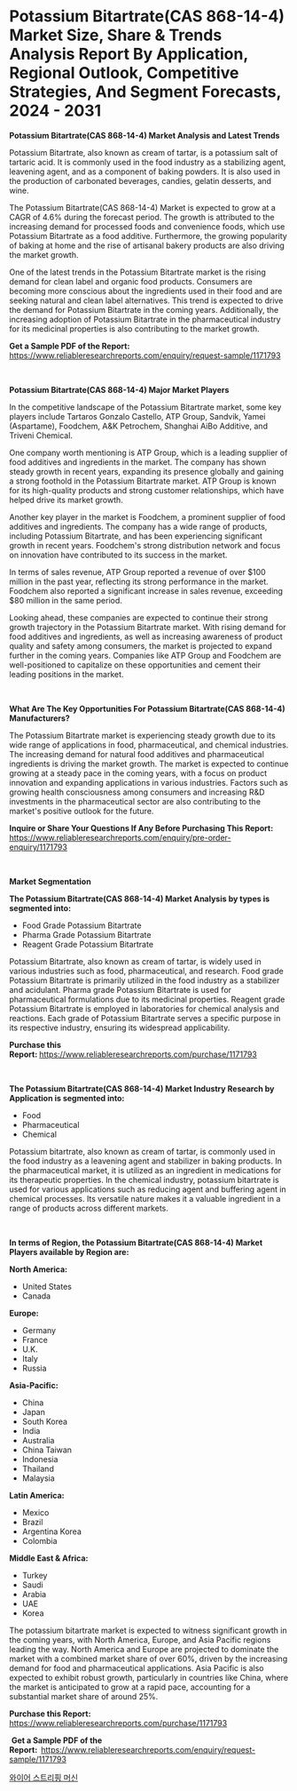 <p><h1>Potassium Bitartrate(CAS 868-14-4) Market Size, Share & Trends Analysis Report By Application, Regional Outlook, Competitive Strategies, And Segment Forecasts, 2024 - 2031</h1></p><p><strong>Potassium Bitartrate(CAS 868-14-4) Market Analysis and Latest Trends</strong></p>
<p><p>Potassium Bitartrate, also known as cream of tartar, is a potassium salt of tartaric acid. It is commonly used in the food industry as a stabilizing agent, leavening agent, and as a component of baking powders. It is also used in the production of carbonated beverages, candies, gelatin desserts, and wine.</p><p>The Potassium Bitartrate(CAS 868-14-4) Market is expected to grow at a CAGR of 4.6% during the forecast period. The growth is attributed to the increasing demand for processed foods and convenience foods, which use Potassium Bitartrate as a food additive. Furthermore, the growing popularity of baking at home and the rise of artisanal bakery products are also driving the market growth.</p><p>One of the latest trends in the Potassium Bitartrate market is the rising demand for clean label and organic food products. Consumers are becoming more conscious about the ingredients used in their food and are seeking natural and clean label alternatives. This trend is expected to drive the demand for Potassium Bitartrate in the coming years. Additionally, the increasing adoption of Potassium Bitartrate in the pharmaceutical industry for its medicinal properties is also contributing to the market growth.</p></p>
<p><strong>Get a Sample PDF of the Report:&nbsp;</strong> <a href="https://www.reliableresearchreports.com/enquiry/request-sample/1171793">https://www.reliableresearchreports.com/enquiry/request-sample/1171793</a></p>
<p>&nbsp;</p>
<p><strong>Potassium Bitartrate(CAS 868-14-4) Major Market Players</strong></p>
<p><p>In the competitive landscape of the Potassium Bitartrate market, some key players include Tartaros Gonzalo Castello, ATP Group, Sandvik, Yamei (Aspartame), Foodchem, A&K Petrochem, Shanghai AiBo Additive, and Triveni Chemical. </p><p>One company worth mentioning is ATP Group, which is a leading supplier of food additives and ingredients in the market. The company has shown steady growth in recent years, expanding its presence globally and gaining a strong foothold in the Potassium Bitartrate market. ATP Group is known for its high-quality products and strong customer relationships, which have helped drive its market growth.</p><p>Another key player in the market is Foodchem, a prominent supplier of food additives and ingredients. The company has a wide range of products, including Potassium Bitartrate, and has been experiencing significant growth in recent years. Foodchem's strong distribution network and focus on innovation have contributed to its success in the market.</p><p>In terms of sales revenue, ATP Group reported a revenue of over $100 million in the past year, reflecting its strong performance in the market. Foodchem also reported a significant increase in sales revenue, exceeding $80 million in the same period.</p><p>Looking ahead, these companies are expected to continue their strong growth trajectory in the Potassium Bitartrate market. With rising demand for food additives and ingredients, as well as increasing awareness of product quality and safety among consumers, the market is projected to expand further in the coming years. Companies like ATP Group and Foodchem are well-positioned to capitalize on these opportunities and cement their leading positions in the market.</p></p>
<p>&nbsp;</p>
<p><strong>What Are The Key Opportunities For Potassium Bitartrate(CAS 868-14-4) Manufacturers?</strong></p>
<p><p>The Potassium Bitartrate market is experiencing steady growth due to its wide range of applications in food, pharmaceutical, and chemical industries. The increasing demand for natural food additives and pharmaceutical ingredients is driving the market growth. The market is expected to continue growing at a steady pace in the coming years, with a focus on product innovation and expanding applications in various industries. Factors such as growing health consciousness among consumers and increasing R&D investments in the pharmaceutical sector are also contributing to the market's positive outlook for the future.</p></p>
<p><strong>Inquire or Share Your Questions If Any Before Purchasing This Report:</strong> <a href="https://www.reliableresearchreports.com/enquiry/pre-order-enquiry/1171793">https://www.reliableresearchreports.com/enquiry/pre-order-enquiry/1171793</a></p>
<p>&nbsp;</p>
<p><strong>Market Segmentation</strong></p>
<p><strong>The Potassium Bitartrate(CAS 868-14-4) Market Analysis by types is segmented into:</strong></p>
<p><ul><li>Food Grade Potassium Bitartrate</li><li>Pharma Grade Potassium Bitartrate</li><li>Reagent Grade Potassium Bitartrate</li></ul></p>
<p><p>Potassium Bitartrate, also known as cream of tartar, is widely used in various industries such as food, pharmaceutical, and research. Food grade Potassium Bitartrate is primarily utilized in the food industry as a stabilizer and acidulant. Pharma grade Potassium Bitartrate is used for pharmaceutical formulations due to its medicinal properties. Reagent grade Potassium Bitartrate is employed in laboratories for chemical analysis and reactions. Each grade of Potassium Bitartrate serves a specific purpose in its respective industry, ensuring its widespread applicability.</p></p>
<p><strong>Purchase this Report:&nbsp;</strong><a href="https://www.reliableresearchreports.com/purchase/1171793">https://www.reliableresearchreports.com/purchase/1171793</a></p>
<p>&nbsp;</p>
<p><strong>The Potassium Bitartrate(CAS 868-14-4) Market Industry Research by Application is segmented into:</strong></p>
<p><ul><li>Food</li><li>Pharmaceutical</li><li>Chemical</li></ul></p>
<p><p>Potassium bitartrate, also known as cream of tartar, is commonly used in the food industry as a leavening agent and stabilizer in baking products. In the pharmaceutical market, it is utilized as an ingredient in medications for its therapeutic properties. In the chemical industry, potassium bitartrate is used for various applications such as reducing agent and buffering agent in chemical processes. Its versatile nature makes it a valuable ingredient in a range of products across different markets.</p></p>
<p>&nbsp;</p>
<p><strong>In terms of Region, the Potassium Bitartrate(CAS 868-14-4) Market Players available by Region are:</strong></p>
<p>
    <p> <strong> North America: </strong>
        <ul>
            <li>United States</li>
            <li>Canada</li>
        </ul>
        </p> 
    <p> <strong> Europe: </strong>
        <ul>
            <li>Germany</li>
            <li>France</li>
            <li>U.K.</li>
            <li>Italy</li>
            <li>Russia</li>
        </ul>
        </p> 
    <p> <strong> Asia-Pacific: </strong>
        <ul>
            <li>China</li>
            <li>Japan</li>
            <li>South Korea</li>
            <li>India</li>
            <li>Australia</li>
            <li>China Taiwan</li>
            <li>Indonesia</li>
            <li>Thailand</li>
            <li>Malaysia</li>
        </ul>
        </p> 
    <p> <strong> Latin America: </strong>
        <ul>
            <li>Mexico</li>
            <li>Brazil</li>
            <li>Argentina Korea</li>
            <li>Colombia</li>
        </ul>
        </p> 
    <p> <strong> Middle East & Africa: </strong>
        <ul>
            <li>Turkey</li>
            <li>Saudi</li>
            <li>Arabia</li>
            <li>UAE</li>
            <li>Korea</li>
        </ul>
    </p>
    </p>
<p><p>The potassium bitartrate market is expected to witness significant growth in the coming years, with North America, Europe, and Asia Pacific regions leading the way. North America and Europe are projected to dominate the market with a combined market share of over 60%, driven by the increasing demand for food and pharmaceutical applications. Asia Pacific is also expected to exhibit robust growth, particularly in countries like China, where the market is anticipated to grow at a rapid pace, accounting for a substantial market share of around 25%.</p></p>
<p><strong>Purchase this Report: </strong><a href="https://www.reliableresearchreports.com/purchase/1171793">https://www.reliableresearchreports.com/purchase/1171793</a></p>
<p>&nbsp;<strong>Get a Sample PDF of the Report:&nbsp;&nbsp;</strong><a href="https://www.reliableresearchreports.com/enquiry/request-sample/1171793">https://www.reliableresearchreports.com/enquiry/request-sample/1171793</a></p>
<p><strong></strong></p>
<p><p><a href="https://github.com/idcefvhkdut6/Market-Research-Report-List-1/blob/main/2838647264.md">와이어 스트리핑 머신</a></p></p>